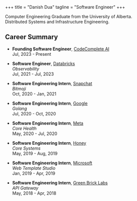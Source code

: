 +++
title = "Danish Dua"
tagline = "Software Engineer"
+++

Computer Engineering Graduate from the University of Alberta.\
Distributed Systems and Infrastructure Engineering.

## **Career Summary**

- **Founding Software Engineer**, [CodeComplete AI](https://www.codecomplete.ai/)\
  Jul, 2023 - Present

- **Software Engineer**, [Databricks](https://www.databricks.com/)\
  _Observability_\
  Jul, 2021 - Jul, 2023

- **Software Engineering Intern**, [Snapchat](https://www.snap.com/)\
  _Bitmoji_\
  Oct, 2020 - Jan, 2021

- **Software Engineering Intern**, [Google](https://www.google.com/)\
  _Golang_\
  Jul, 2020 - Oct, 2020

- **Software Engineering Intern**, [Meta](https://www.meta.com/)\
  _Core Health_\
  May, 2020 - Jul, 2020

- **Software Engineering Intern**, [Honey](https://www.joinhoney.com/)\
  _Core Systems_\
  May, 2019 - Aug, 2019

- **Software Engineering Intern**, [Microsoft](https://www.microsoft.com/)\
  _Web Template Studio_\
  Jan, 2019 - Apr, 2019

- **Software Engineering Intern**, [Green Brick Labs](https://www.gbl.io/)\
  _API Gateway_\
  May, 2018 - Apr, 2018
